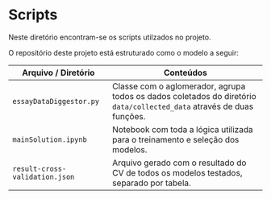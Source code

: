 # Scripts
Neste diretório encontram-se os scripts utilzados no projeto.

O repositório deste projeto está estruturado como o modelo a seguir:

| Arquivo / Diretório | Conteúdos |
| ----- | ----- |
| `essayDataDiggestor.py` | Classe com o aglomerador, agrupa todos os dados coletados do diretório `data/collected_data` através de duas funções. |
| `mainSolution.ipynb` | Notebook com toda a lógica utilizada para o treinamento e seleção dos modelos. |
| `result-cross-validation.json` | Arquivo gerado com o resultado do CV de todos os modelos testados, separado por tabela. |
